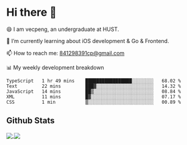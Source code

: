 
# Hi there 👋
😄 I am vecpeng, an undergraduate at HUST.

🌱 I’m currently learning about iOS development & Go & Frontend.

📫 How to reach me: 841298391cp@gmail.com

📊 My weekly development breakdown
<!--START_SECTION:waka-->

```text
TypeScript   1 hr 49 mins    █████████████████░░░░░░░░   68.02 %
Text         22 mins         ███▓░░░░░░░░░░░░░░░░░░░░░   14.32 %
JavaScript   14 mins         ██▒░░░░░░░░░░░░░░░░░░░░░░   08.84 %
XML          11 mins         █▓░░░░░░░░░░░░░░░░░░░░░░░   07.17 %
CSS          1 min           ▒░░░░░░░░░░░░░░░░░░░░░░░░   00.89 %
```

<!--END_SECTION:waka-->

## Github Stats
<a href="https://github.com/anuraghazra/github-readme-stats">
  <img align="center" src="https://github-readme-stats.vercel.app/api?username=vecpeng&count_private=true&hide=stars" />
</a>
<a href="https://github.com/anuraghazra/convoychat">
  <img align="center" src="https://github-readme-stats.vercel.app/api/top-langs/?username=vecpeng&layout=compact" />
</a>
